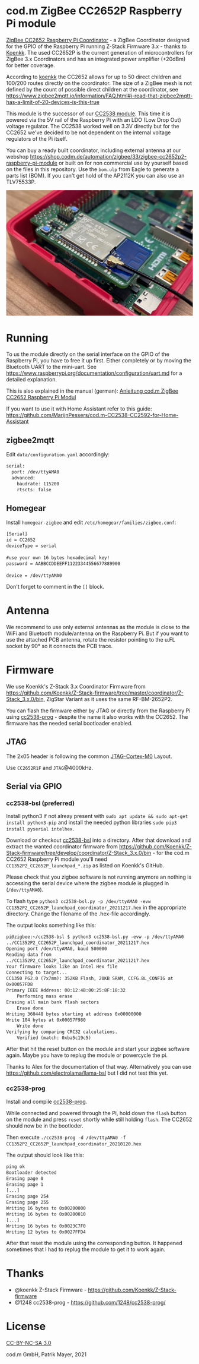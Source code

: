 # cod.m ZigBee CC2652P Raspberry Pi module
[ZigBee CC2652 Raspberry Pi Coordinator](https://shop.codm.de/automation/zigbee/33/zigbee-cc2652p2-raspberry-pi-module) - a ZigBee Coordinator designed for the GPIO of the Raspberry Pi running Z-Stack Firmware 3.x - thanks to [Koenkk](https://github.com/Koenkk/).
The used CC2652P is the current generation of microcontrollers for ZigBee 3.x Coordinators and has an integrated power amplifier (+20dBm) for better coverage. 

According to [koenkk](https://github.com/Koenkk/Z-Stack-firmware/tree/master/coordinator) the CC2652 allows for up to 50 direct children and 100/200 routes directly on the coordinator. 
The size of a ZigBee mesh is not defined by the count of possible direct children at the coordinator, see https://www.zigbee2mqtt.io/information/FAQ.html#i-read-that-zigbee2mqtt-has-a-limit-of-20-devices-is-this-true

This module is the successor of our [CC2538 module](https://github.com/codm/cc2538-raspberry-pi-module). This time it is powered via the 5V rail of the Raspberry Pi with an LDO (Low Drop Out) voltage regulator. The CC2538 worked well on 3.3V directly but for the CC2652 we've decided to be not dependent on the internal voltage regulators of the Pi itself. 

You can buy a ready built coordinator, including external antenna at our webshop https://shop.codm.de/automation/zigbee/33/zigbee-cc2652p2-raspberry-pi-module or built on for non commercial use by yourself based on the files in this repository. Use the `bom.ulp` from Eagle to generate a parts list (BOM). 
If you can't get hold of the AP2112K you can also use an TLV75533P.

![cod.m CC2652 ZigBee Raspberry Pi Module](images/codm-zigbee-cc2652p-rpi-module.jpg)


# Running
To us the module directly on the serial interface on the GPIO of the Raspberry Pi, you have to free it up first. Either completely or by moving the Bluetooth UART to the mini-uart.
See  https://www.raspberrypi.org/documentation/configuration/uart.md for a detailed explanation.

This is also explained in the manual (german): [Anleitung cod.m ZigBee CC2652 Raspberry Pi Modul](https://shop.codm.de/media/pdf/be/b9/21/20210427_ZigBee_CC2652_Raspberry_Pi_Modul_V02_Datenblatt_Anleitung-web.pdf)

If you want to use it with Home Assistant refer to this guide: https://github.com/MarijnPessers/cod.m-CC2538-CC2592-for-Home-Assistant

## zigbee2mqtt
Edit `data/configuration.yaml` accordingly: 

```
serial:
  port: /dev/ttyAMA0
  advanced: 
    baudrate: 115200 
    rtscts: false
```

## Homegear
Install `homegear-zigbee` and edit `/etc/homegear/families/zigbee.conf`: 

```
[Serial]
id = CC2652 
deviceType = serial

#use your own 16 bytes hexadecimal key! 
password = AABBCCDDEEFF11223344556677889900

device = /dev/ttyAMA0
```
Don't forget to comment in the `[]` block.


# Antenna
We recommend to use only external antennas as the module is close to the WiFi and Bluetooth module/antenna on the Raspberry Pi. But if you want to use the attached PCB antenna, rotate the resistor pointing to the u.FL socket by 90° so it connects the PCB trace.

# Firmware
We use Koenkk's Z-Stack 3.x Coordinator Firmware from https://github.com/Koenkk/Z-Stack-firmware/tree/master/coordinator/Z-Stack_3.x.0/bin, ZigStar Variant as it uses the same RF-BM-2652P2.

You can flash the firmware either by JTAG or directly from the Raspberry Pi using [cc2538-prog](https://github.com/1248/cc2538-prog/) - despite the name it also works with the CC2652.
The firmware has the needed serial bootloader enabled.

## JTAG
The 2x05 header is following the common [JTAG-Cortex-M0](https://www.segger.com/products/debug-probes/j-link/accessories/adapters/9-pin-cortex-m-adapter/) Layout.

Use `CC2652R1F` and `JTAG`@4000kHz.


## Serial via GPIO

### cc2538-bsl (preferred)
Install python3 if not alreay present with `sudo apt update && sudo apt-get install python3-pip` and install the needed python libraries `sudo pip3 install pyserial intelhex`.

Download or checkout [cc2538-bsl](https://github.com/JelmerT/cc2538-bsl) into a directory. After that download and extract the wanted coordinator firmware from https://github.com/Koenkk/Z-Stack-firmware/tree/develop/coordinator/Z-Stack_3.x.0/bin - for the cod.m CC2652 Raspberry Pi module you'll need `CC1352P2_CC2652P_launchpad_*.zip` as listed on Koenkk's GitHub.

Please check that you zigbee software is not running anymore an nothing is accessing the serial device where the zigbee module is plugged in (`/dev/ttyAMA0`).

To flash type `python3 cc2538-bsl.py -p /dev/ttyAMA0 -evw CC1352P2_CC2652P_launchpad_coordinator_20211217.hex` in the appropriate directory. Change the filename of the .hex-file accordingly.

The output looks something like this: 
```
pi@zigbee:~/cc2538-bsl $ python3 cc2538-bsl.py -evw -p /dev/ttyAMA0 ../CC1352P2_CC2652P_launchpad_coordinator_20211217.hex 
Opening port /dev/ttyAMA0, baud 500000
Reading data from ../CC1352P2_CC2652P_launchpad_coordinator_20211217.hex
Your firmware looks like an Intel Hex file
Connecting to target...
CC1350 PG2.0 (7x7mm): 352KB Flash, 20KB SRAM, CCFG.BL_CONFIG at 0x00057FD8
Primary IEEE Address: 00:12:4B:00:25:8F:18:32
    Performing mass erase
Erasing all main bank flash sectors
    Erase done
Writing 360448 bytes starting at address 0x00000000
Write 104 bytes at 0x00057F980
    Write done                                
Verifying by comparing CRC32 calculations.
    Verified (match: 0xba5c19c5)
```

After that hit the reset button on the module and start your zigbee software again. Maybe you have to replug the module or powercycle the pi.

Thanks to Alex for the documentation of that way.
Alternatively you can use https://github.com/electrolama/llama-bsl but I did not test this yet.

### cc2538-prog
Install and compile [cc2538-prog](https://github.com/1248/cc2538-prog/).

While connected and powered through the Pi, hold down the `flash` button on the module and press `reset` shortly while still holding `flash`. The CC2652 should now be in the bootloder.

Then execute `./cc2538-prog -d /dev/ttyAMA0 -f CC1352P2_CC2652P_launchpad_coordinator_20210120.hex `

The output should look like this: 
```
ping ok
Bootloader detected
Erasing page 0
Erasing page 1
[...]
Erasing page 254
Erasing page 255
Writing 16 bytes to 0x00200000
Writing 16 bytes to 0x00200010
[...]
Writing 16 bytes to 0x0023C7F0
Writing 12 bytes to 0x0027FFD4
```

After that reset the module using the corresponding button. 
It happened sometimes that I had to replug the module to get it to work again. 





# Thanks
* @koenkk Z-Stack Firmware - https://github.com/Koenkk/Z-Stack-firmware
* @1248 cc2538-prog - https://github.com/1248/cc2538-prog/

# License
[CC-BY-NC-SA 3.0](https://creativecommons.org/licenses/by-nc-sa/3.0/)

cod.m GmbH, Patrik Mayer, 2021
